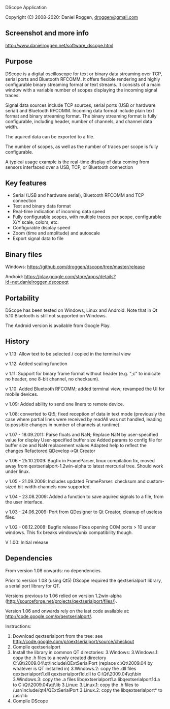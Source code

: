    DScope Application

   Copyright (C) 2008-2020:
         Daniel Roggen, droggen@gmail.com



Screenshot and more info
------------------------

http://www.danielroggen.net/software_dscope.html

Purpose
-------
DScope is a digital oscilloscope for text or binary data streaming over TCP, serial ports and Bluetooth RFCOMM. It offers flexible rendering and highly configurable binary streaming format or text streams. It consists of a main window with a variable number of scopes displaying the incoming signal traces.

Signal data sources include TCP sources, serial ports (USB or hardware serial) and Bluetooth RFCOMM.
Incoming data format include plain text format and binary streaming format. The binary streaming format is fully configurable, including header, number of channels, and channel data width.

The aquired data can be exported to a file.

The number of scopes, as well as the number of traces per scope is fully configurable.

A typical usage example is the real-time display of data coming from sensors interfaced over a USB, TCP, or Bluetooth connection

Key features
------------

* Serial (USB and hardware serial), Bluetooth RFCOMM and TCP connection
* Text and binary data format
* Real-time indication of incoming data speed
* Fully configurable scopes, with multiple traces per scope, configurable X/Y scale, colors, etc.
* Configurable display speed
* Zoom (time and amplitude) and autoscale
* Export signal data to file

Binary files
------------

Windows: https://github.com/droggen/dscope/tree/master/release

Android: https://play.google.com/store/apps/details?id=net.danielroggen.dscopeqt

Portability
-----------
DScope has been tested on Windows, Linux and Android. 
Note that in Qt 5.10 Bluetooth is still not supported on Windows.

The Android version is available from Google Play. 

History
-------

v 1.13: Allow text to be selected / copied in the terminal view

v 1.12: Added scaling function

v 1.11: Support for binary frame format without header (e.g. ";c" to indicate no header, one 8-bit channel, no checksum).

v 1.10: Added Bluetooth RFCOMM; added terminal view; revamped the UI for mobile devices.

v 1.09: Added ability to send one liners to remote device.

v 1.08: converted to Qt5; fixed reception of data in text mode 
        (previously the case where partial lines were received by readAll was not handled, 
        leading to possible changes in number of channels at runtime).

v 1.07 - 18.09.2011: Parse floats and NaN;
                     Replace NaN by user-specified value for display
                     User-specified buffer size
                     Added params to config file for buffer size and NaN replacement values
                     Adapted help to reflect the changes
                     Refactored QDevelop->Qt Creator

v 1.06 - 25.10.2009: Bugfix in FrameParser, linux compilation fix, moved away from qextserialport-1.2win-alpha to latest mercurial tree. Should work under linux.

v 1.05 - 21.09.2009: Includes updated FrameParser: checksum and custom-sized bit-width channels now supported.

v 1.04 - 23.08.2009: Added a function to save aquired signals to a file, from the user interface.


v 1.03 - 24.06.2009: Port from QDesigner to Qt Creator, cleanup of useless files.


v 1.02 - 08.12.2008: Bugfix release
	Fixes opening COM ports > 10 under windows. This fix breaks windows/unix compatibility though.



V 1.00:	Initial release




Dependencies
------------

From version 1.08 onwards: no dependencies.

Prior to version 1.08 (using Qt5) DScope required the qextserialport library, a serial port library for QT. 

Versions previous to 1.06 relied on version 1.2win-alpha (http://sourceforge.net/projects/qextserialport/files/).

Version 1.06 and onwards rely on the last code available at: http://code.google.com/p/qextserialport/.

Instructions:
1. Download qextserialport from the tree: see http://code.google.com/p/qextserialport/source/checkout
2. Compile qextserialport
3. Install the library in common QT directories:
3.Windows: 
3.Windows.1: copy the .h files to a newly created directory C:\Qt\2009.04\qt\include\QExtSerialPort (replace c:\Qt\2009.04 by whatever is QT installed in)
3.Windows.2: copy the .dll files qextserialport1.dll qextserialport1d.dll to C:\Qt\2009.04\qt\bin
3.Windows.3: copy the .a files libqextserialport1.a libqextserialport1d.a to C:\Qt\2009.04\qt\lib
3.Linux: 
3.Linux.1: copy the .h files to /usr/include/qt4/QExtSerialPort
3.Linux.2: copy the libqextserialport* to /usr/lib
4. Compile DScope





